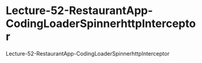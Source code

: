 # Lecture-52-RestaurantApp-CodingLoaderSpinnerhttpInterceptor
Lecture-52-RestaurantApp-CodingLoaderSpinnerhttpInterceptor
